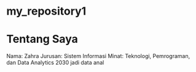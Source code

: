 # my_repository1
# Tentang Saya
Nama: Zahra
Jurusan: Sistem Informasi
Minat: Teknologi, Pemrograman, dan Data Analytics
2030 jadi data anal
